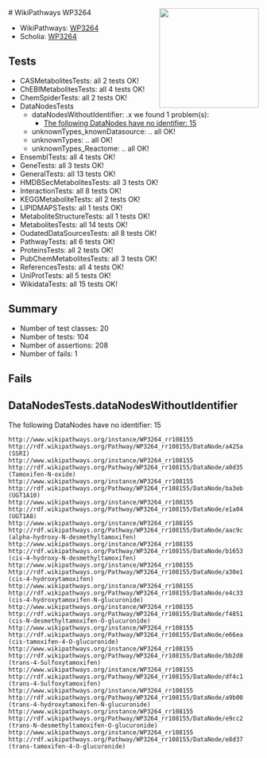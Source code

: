 <img style="float: right; width: 200px" src="https://upload.wikimedia.org/wikipedia/commons/thumb/8/83/Wplogo_with_text_500.png/640px-Wplogo_with_text_500.png" />
# WikiPathways WP3264

* WikiPathways: [WP3264](https://wikipathways.org/pathways/WP3264)
* Scholia: [WP3264](https://scholia.toolforge.org/wikipathways/WP3264)
## Tests
* CASMetabolitesTests: all 2 tests OK!
* ChEBIMetabolitesTests: all 4 tests OK!
* ChemSpiderTests: all 2 tests OK!
* DataNodesTests
    * dataNodesWithoutIdentifier: .x we found 1 problem(s):
        * [The following DataNodes have no identifier: 15](#8792c495)
    * unknownTypes_knownDatasource: .. all OK!
    * unknownTypes: .. all OK!
    * unknownTypes_Reactome: .. all OK!
* EnsemblTests: all 4 tests OK!
* GeneTests: all 3 tests OK!
* GeneralTests: all 13 tests OK!
* HMDBSecMetabolitesTests: all 3 tests OK!
* InteractionTests: all 8 tests OK!
* KEGGMetaboliteTests: all 2 tests OK!
* LIPIDMAPSTests: all 1 tests OK!
* MetaboliteStructureTests: all 1 tests OK!
* MetabolitesTests: all 14 tests OK!
* OudatedDataSourcesTests: all 8 tests OK!
* PathwayTests: all 6 tests OK!
* ProteinsTests: all 2 tests OK!
* PubChemMetabolitesTests: all 3 tests OK!
* ReferencesTests: all 4 tests OK!
* UniProtTests: all 5 tests OK!
* WikidataTests: all 15 tests OK!


## Summary

* Number of test classes: 20
* Number of tests: 104
* Number of assertions: 208
* Number of fails: 1

## Fails

<a name="8792c495" />

## DataNodesTests.dataNodesWithoutIdentifier

The following DataNodes have no identifier: 15
```
http://www.wikipathways.org/instance/WP3264_rr108155 http://rdf.wikipathways.org/Pathway/WP3264_rr108155/DataNode/a425a (SSRI)
http://www.wikipathways.org/instance/WP3264_rr108155 http://rdf.wikipathways.org/Pathway/WP3264_rr108155/DataNode/a0d35 (Tamoxifen-N-oxide)
http://www.wikipathways.org/instance/WP3264_rr108155 http://rdf.wikipathways.org/Pathway/WP3264_rr108155/DataNode/ba3eb (UGT1A10)
http://www.wikipathways.org/instance/WP3264_rr108155 http://rdf.wikipathways.org/Pathway/WP3264_rr108155/DataNode/e1a04 (UGT1A8)
http://www.wikipathways.org/instance/WP3264_rr108155 http://rdf.wikipathways.org/Pathway/WP3264_rr108155/DataNode/aac9c (alpha-hydroxy-N-desmethyltamoxifen)
http://www.wikipathways.org/instance/WP3264_rr108155 http://rdf.wikipathways.org/Pathway/WP3264_rr108155/DataNode/b1653 (cis-4-hydroxy-N-desmethyltamoxifen)
http://www.wikipathways.org/instance/WP3264_rr108155 http://rdf.wikipathways.org/Pathway/WP3264_rr108155/DataNode/a30e1 (cis-4-hydroxytamoxifen)
http://www.wikipathways.org/instance/WP3264_rr108155 http://rdf.wikipathways.org/Pathway/WP3264_rr108155/DataNode/e4c33 (cis-4-hydroxytamoxifen-N-glucuronide)
http://www.wikipathways.org/instance/WP3264_rr108155 http://rdf.wikipathways.org/Pathway/WP3264_rr108155/DataNode/f4851 (cis-N-desmethyltamoxifen-O-glucuronide)
http://www.wikipathways.org/instance/WP3264_rr108155 http://rdf.wikipathways.org/Pathway/WP3264_rr108155/DataNode/e66ea (cis-tamoxifen-4-O-glucuronide)
http://www.wikipathways.org/instance/WP3264_rr108155 http://rdf.wikipathways.org/Pathway/WP3264_rr108155/DataNode/bb2d8 (trans-4-Sulfoxytamoxifen)
http://www.wikipathways.org/instance/WP3264_rr108155 http://rdf.wikipathways.org/Pathway/WP3264_rr108155/DataNode/df4c1 (trans-4-Sulfoxytamoxifen)
http://www.wikipathways.org/instance/WP3264_rr108155 http://rdf.wikipathways.org/Pathway/WP3264_rr108155/DataNode/a9b00 (trans-4-hydroxytamoxifen-N-glucuronide)
http://www.wikipathways.org/instance/WP3264_rr108155 http://rdf.wikipathways.org/Pathway/WP3264_rr108155/DataNode/e9cc2 (trans-N-desmethyltamoxifen-O-glucuronide)
http://www.wikipathways.org/instance/WP3264_rr108155 http://rdf.wikipathways.org/Pathway/WP3264_rr108155/DataNode/e8d37 (trans-tamoxifen-4-O-glucuronide)
```

